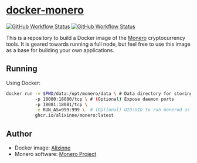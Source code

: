 # [docker-monero](https://github.com/alixinne/docker-monero)

[![GitHub Workflow Status](https://img.shields.io/github/actions/workflow/status/alixinne/docker-monero/build.yaml)](https://github.com/alixinne/docker-monero/actions/workflows/build.yaml)
[![GitHub Workflow Status](https://img.shields.io/github/actions/workflow/status/alixinne/docker-monero/update.yaml)](https://github.com/alixinne/docker-monero/actions/workflows/update.yaml)

This is a repository to build a Docker image of the
[Monero](https://www.getmonero.org/) cryptocurrency tools. It is geared towards
running a full node, but feel free to use this image as a base for building
your own applications.

## Running

Using Docker:
```bash
docker run -v $PWD/data:/opt/monero/data \ # Data directory for storing the blockchain
           -p 18080:18080/tcp \ # (Optional) Expose daemon ports
           -p 18081:18081/tcp \
           -e RUN_AS=999:999 \  # (Optional) UID:GID to run monerod as
           ghcr.io/alixinne/monero:latest
```

## Author

* Docker image: [Alixinne](https://github.com/alixinne)
* Monero software: [Monero Project](https://github.com/monero-project)
